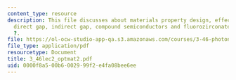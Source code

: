 ```yaml
---
content_type: resource
description: This file discusses about materials property design, effective mass,
  direct gap, indirect gap, compound semiconductors and fluorozirconates for long
  ?.
file: https://ol-ocw-studio-app-qa.s3.amazonaws.com/courses/3-46-photonic-materials-and-devices-spring-2006/0000f8a500b6002999f2e4fa08bee6ee_3_46lec2_optmat2.pdf
file_type: application/pdf
resourcetype: Document
title: 3_46lec2_optmat2.pdf
uid: 0000f8a5-00b6-0029-99f2-e4fa08bee6ee
---
```

